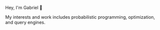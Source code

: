 Hey, I'm Gabriel 👋

My interests and work includes probabilistic programming, optimization, and query engines.
